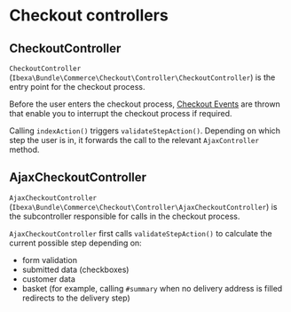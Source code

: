 # Checkout controllers

## CheckoutController

`CheckoutController` (`Ibexa\Bundle\Commerce\Checkout\Controller\CheckoutController`) is the entry point for the checkout process.

Before the user enters the checkout process, [Checkout Events](checkout_events.md) are thrown
that enable you to interrupt the checkout process if required.

Calling `indexAction()` triggers `validateStepAction()`.
Depending on which step the user is in, it forwards the call to the relevant `AjaxController` method. 

## AjaxCheckoutController

`AjaxCheckoutController` (`Ibexa\Bundle\Commerce\Checkout\Controller\AjaxCheckoutController`)
is the subcontroller responsible for calls in the checkout process.

`AjaxCheckoutController` first calls `validateStepAction()` to calculate the current possible step depending on:

- form validation
- submitted data (checkboxes)
- customer data
- basket (for example, calling `#summary` when no delivery address is filled redirects to the delivery step)
